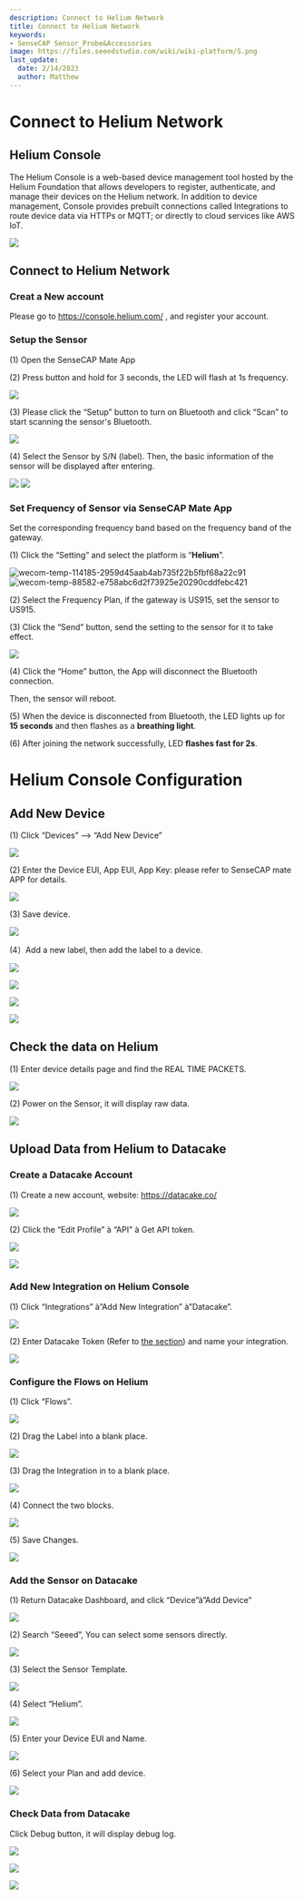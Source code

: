 ```yaml
---
description: Connect to Helium Network
title: Connect to Helium Network
keywords:
- SenseCAP Sensor_Probe&Accessories
image: https://files.seeedstudio.com/wiki/wiki-platform/S.png
last_update:
  date: 2/14/2023
  author: Matthew
---
```


# Connect to Helium Network
 
## Helium Console

The Helium Console is a web-based device management tool hosted by the Helium Foundation that allows developers to register, authenticate, and manage their devices on the Helium network. In addition to device management, Console provides prebuilt connections called Integrations to route device data via HTTPs or MQTT; or directly to cloud services like AWS IoT.

![](https://files.seeedstudio.com/wiki/SenseCAPS210X/Helium_Network/003.png)


## Connect to Helium Network
### Creat a New account
Please go to <https://console.helium.com/>  , and register your account.
### Setup the Sensor
(1) Open the SenseCAP Mate App

(2) Press button and hold for 3 seconds, the LED will flash at 1s frequency.

![](https://files.seeedstudio.com/wiki/SenseCAPS210X/Helium_Network/004.png)

(3) Please click the “Setup” button to turn on Bluetooth and click “Scan” to start scanning the sensor's Bluetooth.

![](https://files.seeedstudio.com/wiki/SenseCAPS210X/Helium_Network/005.png)

(4) Select the Sensor by S/N (label). Then, the basic information of the sensor will be displayed after entering.

![](https://files.seeedstudio.com/wiki/SenseCAPS210X/Helium_Network/006.png)       ![](https://files.seeedstudio.com/wiki/SenseCAPS210X/Helium_Network/007.png)
### Set Frequency of Sensor via SenseCAP Mate App
Set the corresponding frequency band based on the frequency band of the gateway.

(1) Click the “Setting” and select the platform is “**Helium**”.

![wecom-temp-114185-2959d45aab4ab735f22b5fbf68a22c91](https://files.seeedstudio.com/wiki/SenseCAPS210X/Helium_Network/008.jpeg)     ![wecom-temp-88582-e758abc6d2f73925e20290cddfebc421](https://files.seeedstudio.com/wiki/SenseCAPS210X/Helium_Network/009.jpeg)

(2) Select the Frequency Plan, if the gateway is US915, set the sensor to US915.

(3) Click the “Send” button, send the setting to the sensor for it to take effect. 

![](https://files.seeedstudio.com/wiki/SenseCAPS210X/Helium_Network/010.png)

(4) Click the “Home” button, the App will disconnect the Bluetooth connection.

Then, the sensor will reboot.

(5) When the device is disconnected from Bluetooth, the LED lights up for **15 seconds** and then flashes as a **breathing light**.

(6) After joining the network successfully, LED **flashes fast for 2s**.

# Helium Console Configuration
## Add New Device
(1) Click “Devices” –> “Add New Device”

![](https://files.seeedstudio.com/wiki/SenseCAPS210X/Helium_Network/011.png)

(2) Enter the Device EUI, App EUI, App Key: please refer to SenseCAP mate APP for details.

![](https://files.seeedstudio.com/wiki/SenseCAPS210X/Helium_Network/012.png)

(3) Save device.

![](https://files.seeedstudio.com/wiki/SenseCAPS210X/Helium_Network/013.png)

(4）Add a new label, then add the label to a device. 

![](https://files.seeedstudio.com/wiki/SenseCAPS210X/Helium_Network/014.png)

![](https://files.seeedstudio.com/wiki/SenseCAPS210X/Helium_Network/015.png)

![](https://files.seeedstudio.com/wiki/SenseCAPS210X/Helium_Network/016.png)

![](https://files.seeedstudio.com/wiki/SenseCAPS210X/Helium_Network/017.png)




## Check the data on Helium
(1) Enter device details page and find the REAL TIME PACKETS.

![](https://files.seeedstudio.com/wiki/SenseCAPS210X/Helium_Network/018.png)

(2) Power on the Sensor, it will display raw data.

![](https://files.seeedstudio.com/wiki/SenseCAPS210X/Helium_Network/019.png)




## Upload Data from Helium to Datacake
### Create a Datacake Account
(1) Create a new account, website: <https://datacake.co/> 

![](https://files.seeedstudio.com/wiki/SenseCAPS210X/Helium_Network/020.png)

(2) Click the “Edit Profile” à “API” à Get API token.

![](https://files.seeedstudio.com/wiki/SenseCAPS210X/Helium_Network/021.png)

![](https://files.seeedstudio.com/wiki/SenseCAPS210X/Helium_Network/022.png)

### Add New Integration on Helium Console
(1) Click “Integrations” à”Add New Integration” à”Datacake”.

![](https://files.seeedstudio.com/wiki/SenseCAPS210X/Helium_Network/023.png)

(2) Enter Datacake Token (Refer to [the section](https://files.seeedstudio.com/wiki/SenseCAPS210X/Helium_Network/#_Create_a_Datacake)) and name your integration.

![](https://files.seeedstudio.com/wiki/SenseCAPS210X/Helium_Network/024.png)
### Configure the Flows on Helium
(1) Click “Flows”.

![](https://files.seeedstudio.com/wiki/SenseCAPS210X/Helium_Network/025.png)

(2) Drag the Label into a blank place. 

![](https://files.seeedstudio.com/wiki/SenseCAPS210X/Helium_Network/026.png)

(3) Drag the Integration in to a blank place.

![](https://files.seeedstudio.com/wiki/SenseCAPS210X/Helium_Network/027.png)

(4) Connect the two blocks.

![](https://files.seeedstudio.com/wiki/SenseCAPS210X/Helium_Network/028.png)

(5) Save Changes.

![](https://files.seeedstudio.com/wiki/SenseCAPS210X/Helium_Network/029.png)
### Add the Sensor on Datacake
(1) Return Datacake Dashboard, and click “Device”à”Add Device”

![](https://files.seeedstudio.com/wiki/SenseCAPS210X/Helium_Network/030.png)

(2) Search “Seeed”, You can select some sensors directly.

![](https://files.seeedstudio.com/wiki/SenseCAPS210X/Helium_Network/031.png)

(3) Select the Sensor Template.

![](https://files.seeedstudio.com/wiki/SenseCAPS210X/Helium_Network/032.png)

(4) Select “Helium”.

![](https://files.seeedstudio.com/wiki/SenseCAPS210X/Helium_Network/033.png)

(5) Enter your Device EUI and Name.

![](https://files.seeedstudio.com/wiki/SenseCAPS210X/Helium_Network/034.png)

(6) Select your Plan and add device.

![](https://files.seeedstudio.com/wiki/SenseCAPS210X/Helium_Network/035.png)


### Check Data from Datacake
Click Debug button, it will display debug log.

![](https://files.seeedstudio.com/wiki/SenseCAPS210X/Helium_Network/036.png)

![](https://files.seeedstudio.com/wiki/SenseCAPS210X/Helium_Network/037.png)

![](https://files.seeedstudio.com/wiki/SenseCAPS210X/Helium_Network/038.png)


